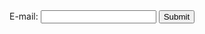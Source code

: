 <form action="/gracias.html">
  E-mail:
  <input type="email" name="email">
  <input type="submit">
</form>
